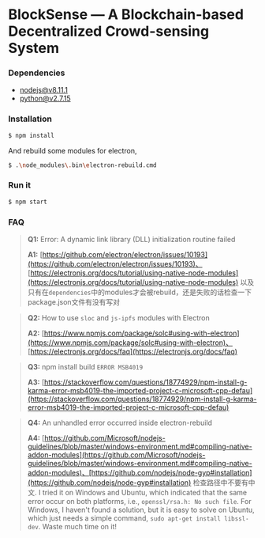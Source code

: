 # BlockSense — A Blockchain-based Decentralized Crowd-sensing System

### Dependencies

- nodejs@v8.11.1
- python@v2.7.15

### Installation

```bash
$ npm install
```

And rebuild some modules for electron,

```bash
$ .\node_modules\.bin\electron-rebuild.cmd
```

### Run it

```bash
$ npm start
```

### FAQ

> **Q1:** Error: A dynamic link library (DLL) initialization routine failed
>
> **A1:** [https://github.com/electron/electron/issues/10193](https://github.com/electron/electron/issues/10193)、
     [https://electronjs.org/docs/tutorial/using-native-node-modules](https://electronjs.org/docs/tutorial/using-native-node-modules)
     以及只有在`dependencies`中的modules才会被rebuild，还是失败的话检查一下package.json文件有没有写对

> **Q2:** How to use `sloc` and `js-ipfs` modules with Electron
>
> **A2:** [https://www.npmjs.com/package/solc#using-with-electron](https://www.npmjs.com/package/solc#using-with-electron)、
     [https://electronjs.org/docs/faq](https://electronjs.org/docs/faq)

> **Q3:** npm install build `ERROR MSB4019`
>
> **A3:** [https://stackoverflow.com/questions/18774929/npm-install-g-karma-error-msb4019-the-imported-project-c-microsoft-cpp-defau](https://stackoverflow.com/questions/18774929/npm-install-g-karma-error-msb4019-the-imported-project-c-microsoft-cpp-defau)

> **Q4:** An unhandled error occurred inside electron-rebuild
>
> **A4:** [https://github.com/Microsoft/nodejs-guidelines/blob/master/windows-environment.md#compiling-native-addon-modules](https://github.com/Microsoft/nodejs-guidelines/blob/master/windows-environment.md#compiling-native-addon-modules)、[https://github.com/nodejs/node-gyp#installation](https://github.com/nodejs/node-gyp#installation)
     检查路径中不要有中文. I tried it on Windows and Ubuntu, which indicated that the same error occur on both platforms, i.e., `openssl/rsa.h: No such file`. For Windows, I haven't found a solution, but it is easy to solve on Ubuntu, which just needs a simple command, `sudo apt-get install libssl-dev`.  Waste much time on it!